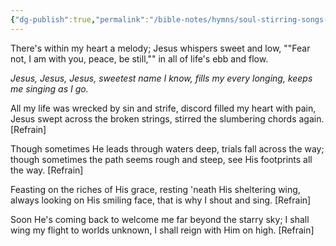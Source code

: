 ```yaml
---
{"dg-publish":true,"permalink":"/bible-notes/hymns/soul-stirring-songs-and-hymns/jesus-jesus-jesus/","title":"Jesus! Jesus! Jesus!","created":"","updated":""}
---
```



There's within my heart a melody;
Jesus whispers sweet and low,
""Fear not, I am with you, peace, be still,""
in all of life's ebb and flow.

*Jesus, Jesus, Jesus,
sweetest name I know,
fills my every longing,
keeps me singing as I go.*

All my life was wrecked by sin and strife,
discord filled my heart with pain,
Jesus swept across the broken strings,
stirred the slumbering chords again. [Refrain]

Though sometimes He leads through waters deep,
trials fall across the way;
though sometimes the path seems rough and steep,
see His footprints all the way. [Refrain]

Feasting on the riches of His grace,
resting 'neath His sheltering wing,
always looking on His smiling face,
that is why I shout and sing. [Refrain]

Soon He's coming back to welcome me
far beyond the starry sky;
I shall wing my flight to worlds unknown,
I shall reign with Him on high. [Refrain]